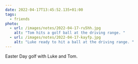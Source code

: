 ```yaml
---
date: 2022-04-17T13:45:52.135+01:00
tags:
  - friends
photo:
  - url: /images/notes/2022-04-17-ru5hh.jpg
    alt: "Tom hits a golf ball at the driving range. "
  - url: /images/notes/2022-04-17-kayfp.jpg
    alt: "Luke ready to hit a ball at the driving range. "
---
```

Easter Day golf with Luke and Tom. 
